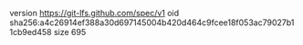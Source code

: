 version https://git-lfs.github.com/spec/v1
oid sha256:a4c26914ef388a30d697145004b420d464c9fcee18f053ac79027b11cb9ed458
size 695
